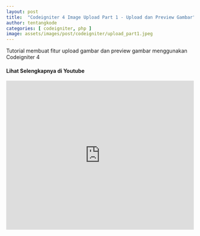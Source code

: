 ```yaml
---
layout: post
title:  "Codeigniter 4 Image Upload Part 1 - Upload dan Preview Gambar"
author: tentangkode
categories: [ codeigniter, php ]
image: assets/images/post/codeigniter/upload_part1.jpeg
---
```

Tutorial membuat fitur upload gambar dan preview gambar menggunakan Codeigniter 4

#### Lihat Selengkapnya di Youtube

<p><iframe width="100%" height="400px" src="https://www.youtube.com/embed/eQLFt2sbRZs" title="YouTube video player" frameborder="0" allow="accelerometer; autoplay; clipboard-write; encrypted-media; gyroscope; picture-in-picture" allowfullscreen></iframe></p>